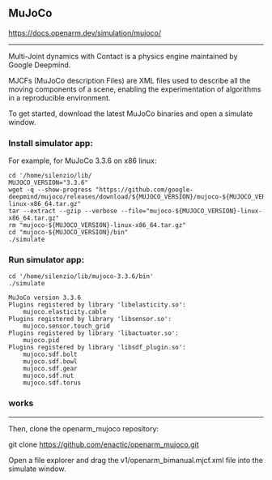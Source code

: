 

## MuJoCo

https://docs.openarm.dev/simulation/mujoco/

__________

Multi-Joint dynamics with Contact is a physics engine maintained by Google Deepmind.

MJCFs (MuJoCo description Files) are XML files used to describe all the moving components of a scene, enabling the experimentation of algorithms in a reproducible environment.

To get started, download the latest MuJoCo binaries and open a simulate window.

### Install simulator app:
For example, for MuJoCo 3.3.6 on x86 linux:

```
cd '/home/silenzio/lib/
MUJOCO_VERSION="3.3.6"
wget -q --show-progress "https://github.com/google-deepmind/mujoco/releases/download/${MUJOCO_VERSION}/mujoco-${MUJOCO_VERSION}-linux-x86_64.tar.gz"
tar --extract --gzip --verbose --file="mujoco-${MUJOCO_VERSION}-linux-x86_64.tar.gz"
rm "mujoco-${MUJOCO_VERSION}-linux-x86_64.tar.gz"
cd "mujoco-${MUJOCO_VERSION}/bin"
./simulate
```

### Run simulator app:
```
cd '/home/silenzio/lib/mujoco-3.3.6/bin'
./simulate
```
```
MuJoCo version 3.3.6
Plugins registered by library 'libelasticity.so':
    mujoco.elasticity.cable
Plugins registered by library 'libsensor.so':
    mujoco.sensor.touch_grid
Plugins registered by library 'libactuator.so':
    mujoco.pid
Plugins registered by library 'libsdf_plugin.so':
    mujoco.sdf.bolt
    mujoco.sdf.bowl
    mujoco.sdf.gear
    mujoco.sdf.nut
    mujoco.sdf.torus
```

### works

_______

Then, clone the openarm_mujoco repository:

git clone https://github.com/enactic/openarm_mujoco.git

Open a file explorer and drag the v1/openarm_bimanual.mjcf.xml file into the simulate window.

